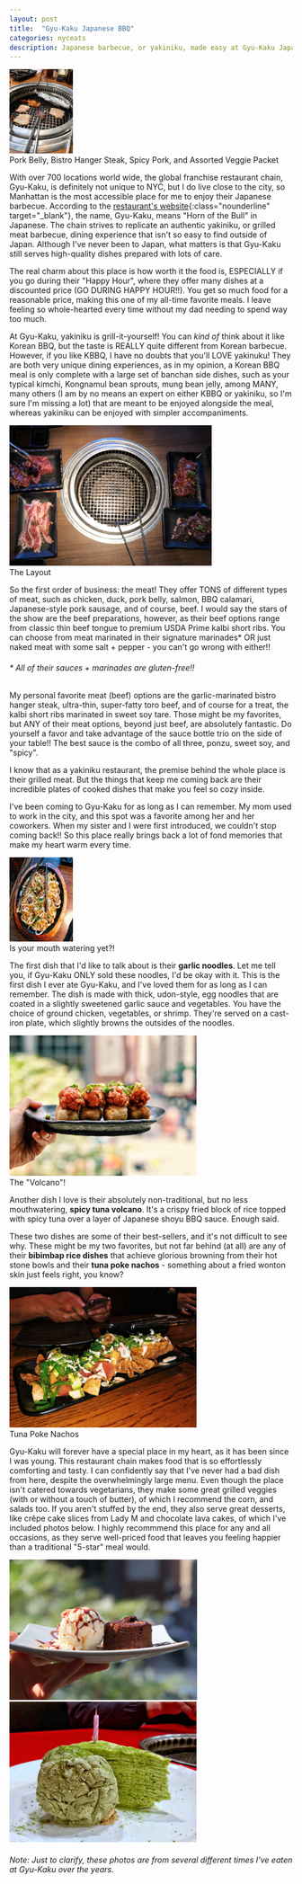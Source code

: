 ```yaml
---
layout: post
title:  "Gyu-Kaku Japanese BBQ"
categories: nyceats
description: Japanese barbecue, or yakiniku, made easy at Gyu-Kaku Japanese BBQ. My mom introduced me to this one, so it means even more.
---
```

<div class="singleimagecontainer">
    <img src="/assets/images/nyceats/gyukaku/gyugrill.jpg" height="150px" class="image">
    <div class="singleimageoverlay">
        Pork Belly, Bistro Hanger Steak, Spicy Pork, and Assorted Veggie Packet
    </div>
</div>

With over 700 locations world wide, the global franchise restaurant chain, Gyu-Kaku, is definitely not unique to NYC, but I do live close to the city, so Manhattan is the most accessible place for me to enjoy their Japanese barbecue. According to the [restaurant's website](https://www.gyu-kaku.com/){:class="nounderline" target="_blank"}, the name, Gyu-Kaku, means "Horn of the Bull" in Japanese. The chain strives to replicate an authentic yakiniku, or grilled meat barbecue, dining experience that isn't so easy to find outside of Japan. Although I've never been to Japan, what matters is that Gyu-Kaku still serves high-quality dishes prepared with lots of care.

The real charm about this place is how worth it the food is, ESPECIALLY if you go during their "Happy Hour", where they offer many dishes at a discounted price (GO DURING HAPPY HOUR!!). You get so much food for a reasonable price, making this one of my all-time favorite meals. I leave feeling so whole-hearted every time without my dad needing to spend way too much.

At Gyu-Kaku, yakiniku is grill-it-yourself! You can *kind of* think about it like Korean BBQ, but the taste is REALLY quite different from Korean barbecue. However, if you like KBBQ, I have no doubts that you'll LOVE yakinuku! They are both very unique dining experiences, as in my opinion, a Korean BBQ meal is only complete with a large set of banchan side dishes, such as your typical kimchi, Kongnamul bean sprouts, mung bean jelly, among MANY, many others (I am by no means an expert on either KBBQ or yakiniku, so I'm sure I'm missing a lot) that are meant to be enjoyed alongside the meal, whereas yakiniku can be enjoyed with simpler accompaniments.

<div class="singleimagecontainer">
    <img src="/assets/images/nyceats/gyukaku/gyukakulayout.jpg" height="250px" class="image">
    <div class="singleimageoverlay">The Layout</div>
</div>

So the first order of business: the meat! They offer TONS of different types of meat, such as chicken, duck, pork belly, salmon, BBQ calamari, Japanese-style pork sausage, and of course, beef. I would say the stars of the show are the beef preparations, however, as their beef options range from classic thin beef tongue to premium USDA Prime kalbi short ribs. You can choose from meat marinated in their signature marinades* OR just naked meat with some salt + pepper - you can't go wrong with either!!

###### * All of their sauces + marinades are gluten-free!!

My personal favorite meat (beef) options are the garlic-marinated bistro hanger steak, ultra-thin, super-fatty toro beef, and of course for a treat, the kalbi short ribs marinated in sweet soy tare. Those might be my favorites, but ANY of their meat options, beyond just beef, are absolutely fantastic. Do yourself a favor and take advantage of the sauce bottle trio on the side of your table!! The best sauce is the combo of all three, ponzu, sweet soy, and "spicy".

I know that as a yakiniku restaurant, the premise behind the whole place is their grilled meat. But the things that keep me coming back are their incredible plates of cooked dishes that make you feel so cozy inside.

I've been coming to Gyu-Kaku for as long as I can remember. My mom used to work in the city, and this spot was a favorite among her and her coworkers. When my sister and I were first introduced, we couldn't stop coming back!! So this place really brings back a lot of fond memories that make my heart warm every time.

<div class="singleimagecontainer">
    <img src="/assets/images/nyceats/gyukaku/garlicnoodles.JPG" height="150px" class="image">
    <div class="singleimageoverlay">Is your mouth watering yet?!</div>
</div>

The first dish that I'd like to talk about is their **garlic noodles**. Let me tell you, if Gyu-Kaku ONLY sold these noodles, I'd be okay with it. This is the first dish I ever ate Gyu-Kaku, and I've loved them for as long as I can remember. The dish is made with thick, udon-style, egg noodles that are coated in a slightly sweetened garlic sauce and vegetables. You have the choice of ground chicken, vegetables, or shrimp. They're served on a cast-iron plate, which slightly browns the outsides of the noodles.

<div class="singleimagecontainer">
    <img src="/assets/images/nyceats/gyukaku/tunariceportrait.jpg" height="250px" class="image">
    <div class="singleimageoverlay">The "Volcano"!</div>
</div>

Another dish I love is their absolutely non-traditional, but no less mouthwatering, **spicy tuna volcano**. It's a crispy fried block of rice topped with spicy tuna over a layer of Japanese shoyu BBQ sauce. Enough said.

These two dishes are some of their best-sellers, and it's not difficult to see why. These might be my two favorites, but not far behind (at all) are any of their **bibimbap rice dishes** that achieve glorious browning from their hot stone bowls and their **tuna poke nachos** - something about a fried wonton skin just feels right, you know?

<div class="singleimagecontainer">
    <img src="/assets/images/nyceats/gyukaku/wontonnachos.JPG" height="250px" class="image">
    <div class="singleimageoverlay">Tuna Poke Nachos</div>
</div>  

Gyu-Kaku will forever have a special place in my heart, as it has been since I was young. This restaurant chain makes food that is so effortlessly comforting and tasty. I can confidently say that I've never had a bad dish from here, despite the overwhelmingly large menu. Even though the place isn't catered towards vegetarians, they make some great grilled veggies (with or without a touch of butter), of which I recommend the corn, and salads too. If you aren't stuffed by the end, they also serve great desserts, like crêpe cake slices from Lady M and chocolate lava cakes, of which I've included photos below. I highly recommmend this place for any and all occasions, as they serve well-priced food that leaves you feeling happier than a traditional "5-star" meal would.

<div class="flex-container">
  <div class="flex-item">
        <img src="/assets/images/nyceats/gyukaku/lavagyu.jpg" height="250px" class="image">
  </div>
  <div class="flex-item">
        <img src="/assets/images/nyceats/gyukaku/crepecakebday.jpg" height="250px" class="image">
  </div>
</div>


###### Note: *Just to clarify, these photos are from several different times I've eaten at Gyu-Kaku over the years.*
